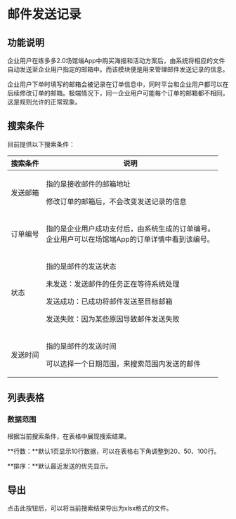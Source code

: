 # 邮件发送记录

## 功能说明

企业用户在练多多2.0场馆端App中购买海报和活动方案后，由系统将相应的文件自动发送至企业用户指定的邮箱中。而该模块便是用来管理邮件发送记录的信息。

企业用户下单时填写的邮箱会被记录在订单信息中，同时平台和企业用户都可以在后续修改订单的邮箱。极端情况下，同一企业用户可能每个订单的邮箱都不相同，这是规则允许的正常现象。

## 搜索条件

目前提供以下搜索条件：

| 搜索条件 | 说明                                                                                             |
| ---- | ---------------------------------------------------------------------------------------------- |
| 发送邮箱 | <p>指的是接收邮件的邮箱地址</p><p>修改订单的邮箱后，不会改变发送记录的信息</p>                                                 |
| 订单编号 | <p>指的是企业用户成功支付后，由系统生成的订单编号。<br>企业用户可以在场馆端App的订单详情中看到该编号。</p>                                   |
| 状态   | <p>指的是邮件的发送状态</p><p>未发送：发送邮件的任务正在等待系统处理</p><p>发送成功：已成功将邮件发送至目标邮箱</p><p>发送失败：因为某些原因导致邮件发送失败</p> |
| 发送时间 | <p>指的是邮件的发送时间</p><p>可以选择一个日期范围，来搜索范围内发送的邮件</p>                                                 |

## 列表表格

### 数据范围

根据当前搜索条件，在表格中展现搜索结果。

**行数：**默认1页显示10行数据，可以在表格右下角调整到20、50、100行。

**排序：**默认最近发送的优先显示。

## 导出

点击此按钮后，可以将当前搜索结果导出为xlsx格式的文件。
